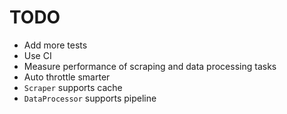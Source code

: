 # TODO

- Add more tests
- Use CI
- Measure performance of scraping and data processing tasks
- Auto throttle smarter
- `Scraper` supports cache
- `DataProcessor` supports pipeline
